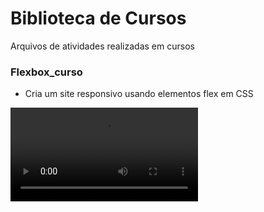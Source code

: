 # Biblioteca de Cursos
Arquivos de atividades realizadas em cursos

### Flexbox_curso

- Cria um site responsivo usando elementos flex em CSS

<video src="\img_projetos\Flex_turismo.mp4"></video>
